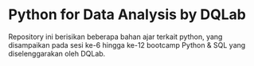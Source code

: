# Python for Data Analysis by DQLab
Repository ini berisikan beberapa bahan ajar terkait python, yang disampaikan pada sesi ke-6 hingga ke-12 bootcamp Python & SQL yang diselenggarakan oleh DQLab. 
